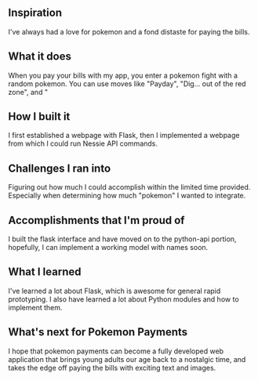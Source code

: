 ## Inspiration
I've always had a love for pokemon and a fond distaste for paying the bills.

## What it does
When you pay your bills with my app, you enter a pokemon fight with a random pokemon. You can use moves like "Payday", "Dig... out of the red zone", and "

## How I built it
I first established a webpage with Flask, then I implemented a webpage from which I could run Nessie API commands.

## Challenges I ran into
Figuring out how much I could accomplish within the limited time provided. Especially when determining how much "pokemon" I wanted to integrate.

## Accomplishments that I'm proud of
I built the flask interface and have moved on to the python-api portion, hopefully, I can implement a working model with names soon.

## What I learned
I've learned a lot about Flask, which is awesome for general rapid prototyping. I also have learned a lot about Python modules and how to implement them.

## What's next for Pokemon Payments
I hope that pokemon payments can become a fully developed web application that brings young adults our age back to a nostalgic time, and takes the edge off paying the bills with exciting text and images.
